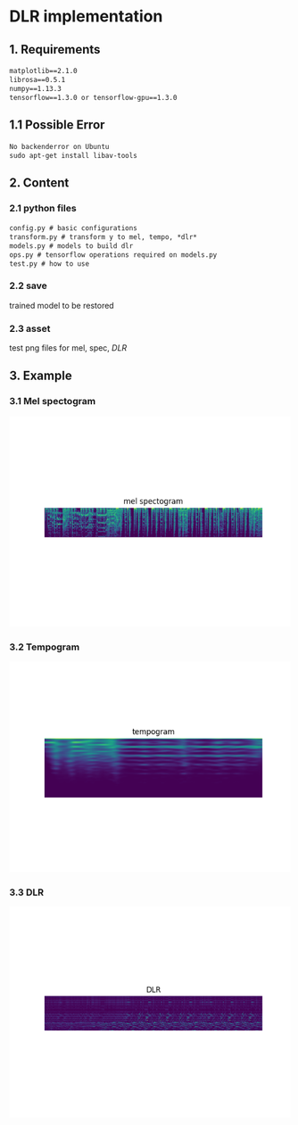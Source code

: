# DLR implementation
## 1. Requirements
```
matplotlib==2.1.0
librosa==0.5.1
numpy==1.13.3
tensorflow==1.3.0 or tensorflow-gpu==1.3.0
```

## 1.1 Possible Error
```
No backenderror on Ubuntu
sudo apt-get install libav-tools
```

## 2. Content
### 2.1 python files
```
config.py # basic configurations
transform.py # transform y to mel, tempo, *dlr*
models.py # models to build dlr
ops.py # tensorflow operations required on models.py
test.py # how to use
```
### 2.2 save
trained model to be restored

### 2.3 asset
test png files for mel, spec, *DLR*

## 3. Example
### 3.1 Mel spectogram

![mel spectogram](./asset/mel.png)
### 3.2 Tempogram

![tempogram](./asset/tempo.png)
### 3.3 DLR

![dlr](./asset/DLR.png)



